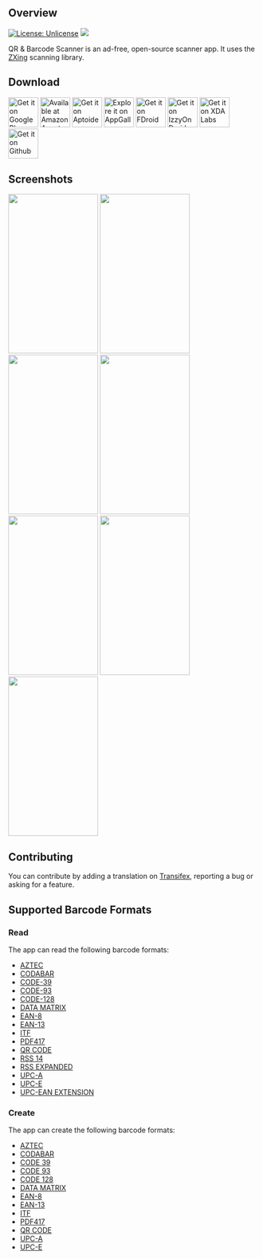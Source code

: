 ## Overview
[![License: Unlicense](https://img.shields.io/badge/license-Unlicense-blue.svg)](http://unlicense.org/)
[![](https://img.shields.io/github/v/release/dmitriy-ilchenko/QrAndBarcodeScanner)](https://github.com/dmitriy-ilchenko/QrAndBarcodeScanner/releases/latest)

QR & Barcode Scanner is an ad-free, open-source scanner app. It uses the [ZXing][zxing] scanning library.

## Download

<a href="https://play.google.com/store/apps/details?id=org.barcodescanner"><img alt="Get it on Google Play" src="https://github.com/dmitriy-ilchenko/QrAndBarcodeScanner/blob/develop/images/google_play/badge.png" height="60"/></a>   <a href="https://www.amazon.com/dp/B08GCTQ444/ref=apps_sf_sta"><img alt="Available at Amazon Appstore" src="https://github.com/dmitriy-ilchenko/QrAndBarcodeScanner/blob/develop/images/amazon/badge.png" height="60"/></a>   <a href="https://ad-free-qr-barcode-scanner.en.aptoide.com/app"><img alt="Get it on Aptoide" src="https://github.com/dmitriy-ilchenko/QrAndBarcodeScanner/blob/develop/images/aptoide_badge.svg" height="60"/></a>   <a href="https://appgallery7.huawei.com/#/app/C102717909"><img alt="Explore it on AppGallery" src="https://github.com/dmitriy-ilchenko/QrAndBarcodeScanner/blob/develop/images/app_gallery/badge.png" height="60"/></a>   <a href="https://www.f-droid.org/en/packages/com.example.barcodescanner/"><img alt="Get it on FDroid" src="https://github.com/dmitriy-ilchenko/QrAndBarcodeScanner/blob/develop/images/fdroid_badge.png" height="60"/></a>   <a href="https://apt.izzysoft.de/fdroid/index/apk/com.example.barcodescanner"><img alt="Get it on IzzyOnDroid" src="https://github.com/dmitriy-ilchenko/QrAndBarcodeScanner/blob/develop/images/IzzyOnDroid.png" height="60"/></a>   <a href="https://labs.xda-developers.com/store/app/com.example.barcodescanner"><img alt="Get it on XDA Labs" src="https://github.com/dmitriy-ilchenko/QrAndBarcodeScanner/blob/develop/images/xda-badge.png" height="60"/></a>   <a href="https://github.com/dmitriy-ilchenko/QrAndBarcodeScanner/releases"><img alt="Get it on Github" src="https://github.com/dmitriy-ilchenko/QrAndBarcodeScanner/blob/develop/images/get-it-on-github.png" height="60"/></a>

## Screenshots

<img src="https://github.com/dmitriy-ilchenko/QrAndBarcodeScanner/blob/develop/images/screenshots/en/1_scan.png" width="180" height="320"/> <img src="https://github.com/dmitriy-ilchenko/QrAndBarcodeScanner/blob/develop/images/screenshots/en/2_scan_from_file.png" width="180" height="320"/> <img src="https://github.com/dmitriy-ilchenko/QrAndBarcodeScanner/blob/develop/images/screenshots/en/3_result.png" width="180" height="320"/> <img src="https://github.com/dmitriy-ilchenko/QrAndBarcodeScanner/blob/develop/images/screenshots/en/4_result_dark_theme.png" width="180" height="320"/> <img src="https://github.com/dmitriy-ilchenko/QrAndBarcodeScanner/blob/develop/images/screenshots/en/5_create.png" width="180" height="320"/> <img src="https://github.com/dmitriy-ilchenko/QrAndBarcodeScanner/blob/develop/images/screenshots/en/6_history.png" width="180" height="320"/> <img src="https://github.com/dmitriy-ilchenko/QrAndBarcodeScanner/blob/develop/images/screenshots/en/7_settings.png" width="180" height="320"/>

## Contributing

You can contribute by adding a translation on [Transifex][transifex], reporting a bug or asking for a feature.

## Supported Barcode Formats

### Read

The app can read the following barcode formats:
* [AZTEC][aztec]
* [CODABAR][codabar]
* [CODE-39][code_39]
* [CODE-93][code_93]
* [CODE-128][code_128]
* [DATA MATRIX][data_matrix]
* [EAN-8][ean_8]
* [EAN-13][ean_13]
* [ITF][itf]
* [PDF417][pdf417]
* [QR CODE][qr_code]
* [RSS 14][rss]
* [RSS EXPANDED][rss]
* [UPC-A][upc_a]
* [UPC-E][upc_e]
* [UPC-EAN EXTENSION][upc_ean]

### Create

The app can create the following barcode formats:
* [AZTEC][aztec]
* [CODABAR][codabar]
* [CODE 39][code_39]
* [CODE 93][code_93]
* [CODE 128][code_128]
* [DATA MATRIX][data_matrix]
* [EAN-8][ean_8]
* [EAN-13][ean_13]
* [ITF][itf]
* [PDF417][pdf417]
* [QR CODE][qr_code]
* [UPC-A][upc_a]
* [UPC-E][upc_e]

[zxing]: https://github.com/zxing/zxing
[transifex]: https://www.transifex.com/a-302/qr-barcode-scanner/
[aztec]: https://en.wikipedia.org/wiki/Aztec_Code
[codabar]: https://en.wikipedia.org/wiki/Codabar
[code_39]: https://en.wikipedia.org/wiki/Code_39
[code_93]: https://en.wikipedia.org/wiki/Code_93
[code_128]: https://en.wikipedia.org/wiki/Code_128
[data_matrix]: https://en.wikipedia.org/wiki/Data_Matrix
[ean_8]: https://en.wikipedia.org/wiki/EAN-8
[ean_13]: https://en.wikipedia.org/wiki/International_Article_Number
[itf]: https://en.wikipedia.org/wiki/Interleaved_2_of_5
[maxicode]: https://en.wikipedia.org/wiki/MaxiCode
[pdf417]: https://en.wikipedia.org/wiki/PDF417
[qr_code]: https://en.wikipedia.org/wiki/QR_code
[rss]: https://en.wikipedia.org/wiki/GS1_DataBar
[upc_a]: https://en.wikipedia.org/wiki/Universal_Product_Code
[upc_e]: https://en.wikipedia.org/wiki/Universal_Product_Code#UPC-E
[upc_ean]: https://en.wikipedia.org/wiki/Universal_Product_Code#EAN-13
[rs]: https://developer.android.com/guide/topics/renderscript/compute
